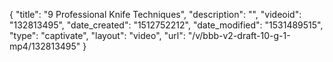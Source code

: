 {
    "title": "9 Professional Knife Techniques",
    "description": "",
    "videoid": "132813495",
    "date_created": "1512752212",
    "date_modified": "1531489515",
    "type": "captivate",
    "layout": "video",
    "url": "\/v\/bbb-v2-draft-10-g-1-mp4\/132813495"
}